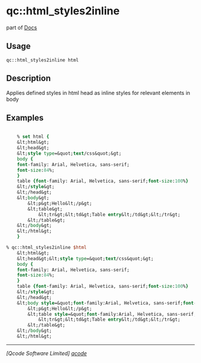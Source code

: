 qc::html_styles2inline
======================

part of [Docs](.)

Usage
-----
`qc::html_styles2inline html`

Description
-----------
Applies defined styles in html head as inline styles for relevant elements in body

Examples
--------
```tcl

    % set html {
    &lt;html&gt;
    &lt;head&gt;
    &lt;style type=&quot;text/css&quot;&gt;
    body {
    font-family: Arial, Helvetica, sans-serif;
    font-size:84%;
    }
    table {font-family: Arial, Helvetica, sans-serif;font-size:100%}
    &lt;/style&gt;
    &lt;/head&gt;
    &lt;body&gt;
        &lt;p&gt;Hello&lt;/p&gt;
        &lt;table&gt;
            &lt;tr&gt;&lt;td&gt;Table entry&lt;/td&gt;&lt;/tr&gt;
        &lt;/table&gt;
    &lt;/body&gt;
    &lt;/html&gt;
    }

% qc::html_styles2inline $html
    &lt;html&gt;
    &lt;head&gt;&lt;style type=&quot;text/css&quot;&gt;
    body {
    font-family: Arial, Helvetica, sans-serif;
    font-size:84%;
    }
    table {font-family: Arial, Helvetica, sans-serif;font-size:100%}
    &lt;/style&gt;
    &lt;/head&gt;
    &lt;body style=&quot;font-family:Arial, Helvetica, sans-serif;font-size:84%&quot;&gt;
        &lt;p&gt;Hello&lt;/p&gt;
        &lt;table style=&quot;font-family:Arial, Helvetica, sans-serif;font-size:100%&quot;&gt;
            &lt;tr&gt;&lt;td&gt;Table entry&lt;/td&gt;&lt;/tr&gt;
        &lt;/table&gt;
    &lt;/body&gt;
    &lt;/html&gt;

```

----------------------------------
*[Qcode Software Limited] [qcode]*

[qcode]: www.qcode.co.uk "Qcode Software"